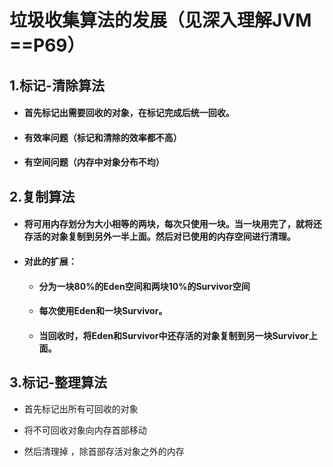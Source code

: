 # 垃圾收集算法的发展（见深入理解JVM ==P69）

## 1.标记-清除算法

* #### 首先标记出需要回收的对象，在标记完成后统一回收。
* #### 有效率问题（标记和清除的效率都不高）
* #### 有空间问题（内存中对象分布不均）

## 2.复制算法

* #### 将可用内存划分为大小相等的两块，每次只使用一块。当一块用完了，就将还存活的对象复制到另外一半上面。然后对已使用的内存空间进行清理。
* #### 对此的扩展：

  * #### 分为一块80%的Eden空间和两块10%的Survivor空间
  * #### 每次使用Eden和一块Survivor。
  * #### 当回收时，将Eden和Survivor中还存活的对象复制到另一块Survivor上面。

## 3.标记-整理算法

* 首先标记出所有可回收的对象

* 将不可回收对象向内存首部移动

* 然后清理掉 ，除首部存活对象之外的内存



